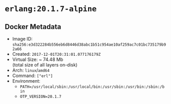 # `erlang:20.1.7-alpine`

## Docker Metadata

- Image ID: `sha256:e3d322284b556eb6d8446d38abc1b51c954ae10af259ac7c01bc735179b92a66`
- Created: `2017-12-01T20:31:01.077176179Z`
- Virtual Size: ~ 74.48 Mb  
  (total size of all layers on-disk)
- Arch: `linux`/`amd64`
- Command: `["erl"]`
- Environment:
  - `PATH=/usr/local/sbin:/usr/local/bin:/usr/sbin:/usr/bin:/sbin:/bin`
  - `OTP_VERSION=20.1.7`
